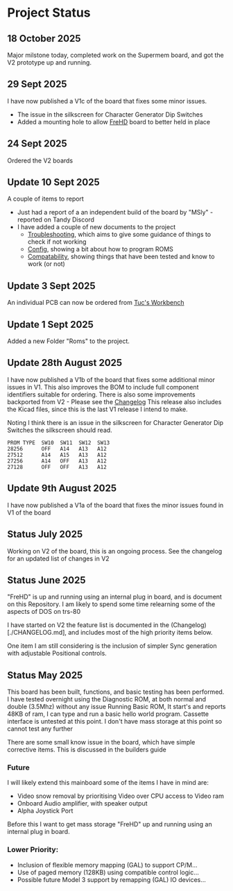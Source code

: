 
# Project Status

## 18 October 2025

Major milstone today, completed work on the Supermem board, and
got the V2 prototype up and running.

## 29 Sept 2025

I have now published a V1c of the board that fixes some minor issues.
* The issue in the silkscreen for Character Generator Dip Switches
* Added a mounting hole to allow [FreHD](./frehd/README.md) board to better held in place 

## 24 Sept 2025

Ordered the V2 boards

## Update 10 Sept 2025

A couple of items to report
* Just had a report of a an independent build of the board by "MSly" - reported on Tandy Discord
* I have added a couple of new documents to the project 
  * [Troubleshooting](./TROUBLESHOOT.md), which aims to give some guidance of things to check if not working
  * [Config](./CONFIG.md), showing a bit about how to program ROMS
  * [Compatability](./COMPATABILITY.md), showing things that have been tested and know to work (or not)

## Update 3 Sept 2025

An individual PCB can now be ordered from [Tuc's Workbench](https://shop.tucs-workbench.com/products/trs-80-model-i-revision-k)

## Update 1 Sept 2025

Added a new Folder "Roms" to the project.

## Update 28th August 2025

I have now published a V1b of the board that fixes some additional minor issues in V1.
This also improves the BOM to include full component identifiers suitable for ordering.
There is also some improvements backported from V2 - Please see the [Changelog](CHANGELOG.md)
This release also includes the Kicad files, since this is the last V1 release I intend to make.

Noting I think there is an issue in the silkscreen for Character Generator Dip Switches
the silkscreen should read.

```
PROM TYPE  SW10  SW11  SW12  SW13
28256      OFF   A14   A13   A12
27512      A14   A15   A13   A12
27256      A14   OFF   A13   A12
27128      OFF   OFF   A13   A12
```

## Update 9th August 2025

I have now published a V1a of the board that fixes the minor issues found in V1 of the board

## Status July 2025

Working on V2 of the board, this is an ongoing process. See the changelog for an updated 
list of changes in V2

## Status June 2025

"FreHD" is up and running using an internal plug in board, and is document on this Repository.
I am likely to spend some time relearning some of the aspects of DOS on trs-80

I have started on V2 the feature list is documented in the (Changelog)[./CHANGELOG.md], 
and includes most of the high priority items below.

One item I am still considering is the inclusion of simpler Sync generation with
adjustable Positional controls.

## Status May 2025

This board has been built, functions, and basic testing has been performed. 
I have tested overnight using the Diagnostic ROM, at both normal and double (3.5Mhz) without any issue
Running Basic ROM, It start's and reports 48KB of ram, I can type and run a basic hello world program. 
Cassette interface is untested at this point. I don't have mass storage at this point so cannot test
any further

There are some small know issue in the board, which have simple corrective items.
This is discussed in the builders guide

### Future

I will likely extend this mainboard some of the items I have in mind are:
* Video snow removal by prioritising Video over CPU access to Video ram
* Onboard Audio amplifier, with speaker output
* Alpha Joystick Port

Before this I want to get mass storage "FreHD" up and running using an internal plug in board.

### Lower Priority:
* Inclusion of flexible memory mapping (GAL) to support CP/M...
* Use of paged memory (128KB) using compatible control logic...
* Possible future Model 3 support by remapping (GAL) IO devices...

